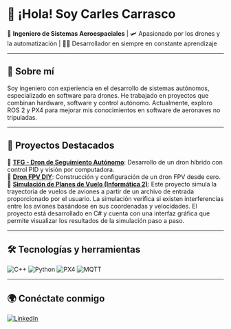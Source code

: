 # 👋 ¡Hola! Soy Carles Carrasco

🚀 **Ingeniero de Sistemas Aeroespaciales** | 🛩️ Apasionado por los drones y la automatización | 👨‍💻 Desarrollador en siempre en constante aprendizaje

---

## 📌 Sobre mí

Soy ingeniero con experiencia en el desarrollo de sistemas autónomos, especializado en software para drones. He trabajado en proyectos que combinan hardware, software y control autónomo. Actualmente, exploro ROS 2 y PX4 para mejorar mis conocimientos en software de aeronaves no tripuladas.

---

## 🚀 Proyectos Destacados

🔹 **[TFG - Dron de Seguimiento Autónomo](https://github.com/carles2carrasco/TFG_DEE_Carles)**: Desarrollo de un dron híbrido con control PID y visión por computadora.  
🔹 **[Dron FPV DIY](https://github.com/tu-repo-dron-fpv)**: Construcción y configuración de un dron FPV desde cero.  
🔹 **[Simulación de Planes de Vuelo (Informática 2)](https://github.com/carles2carrasco/INFO-2-UPC)**: Este proyecto simula la trayectoria de vuelos de aviones a partir de un archivo de entrada proporcionado por el usuario. La simulación verifica si existen interferencias entre los aviones basándose en sus coordenadas y velocidades. El proyecto está desarrollado en C# y cuenta con una interfaz gráfica que permite visualizar los resultados de la simulación paso a paso.

---

## 🛠️ Tecnologías y herramientas

![C++](https://img.shields.io/badge/C++-00599C?style=flat-square&logo=c%2B%2B&logoColor=white)
![Python](https://img.shields.io/badge/Python-3776AB?style=flat-square&logo=python&logoColor=white)
![PX4](https://img.shields.io/badge/PX4-1E90FF?style=flat-square&logo=px4&logoColor=white)
![MQTT](https://img.shields.io/badge/MQTT-660066?style=flat-square&logo=mqtt&logoColor=white)

---

## 🌍 Conéctate conmigo

[![LinkedIn](https://img.shields.io/badge/LinkedIn-0077B5?style=flat-square&logo=linkedin&logoColor=white)](https://www.linkedin.com/in/carles-carrasco-castro/)
